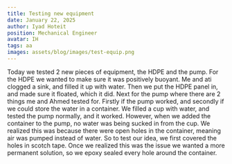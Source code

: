 ```yaml
---
title: Testing new equipment
date: January 22, 2025
author: Iyad Hoteit
position: Mechanical Engineer
avatar: IH
tags: aa
images: assets/blog/images/test-equip.png
---
```


Today we tested 2 new pieces of equipment, the HDPE and the pump. For the HDPE we wanted to make sure it was positively buoyant. Me and ati clogged a sink, and filled it up with water. Then we put the HDPE panel in, and made sure it floated, which it did. Next for the pump where there are 2 things me and Ahmed tested for. Firstly if the pump worked, and secondly if we could store the water in a container. We filled a cup with water, and tested the pump normally, and it worked. However, when we added the container to the pump, no water was being sucked in from the cup. We realized this was because there were open holes in the container, meaning air was pumped instead of water. So to test our idea, we first covered the holes in scotch tape. Once we realized this was the issue we wanted a more permanent solution, so we epoxy sealed every hole around the container.




